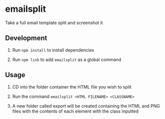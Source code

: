 # emailsplit
Take a full email template split and screenshot it

## Development

1. Run `npm install` to install dependencies

1. Run `npm link` to add `emailsplit` as a global command


## Usage

1. CD into the folder container the HTML file you wish to split

2. Run the command `emailsplit <HTML FILENAME> <CLASSNAME>`

3. A new folder called export will be created containing the HTML and PNG files
with the contents of each element with the class inputted

